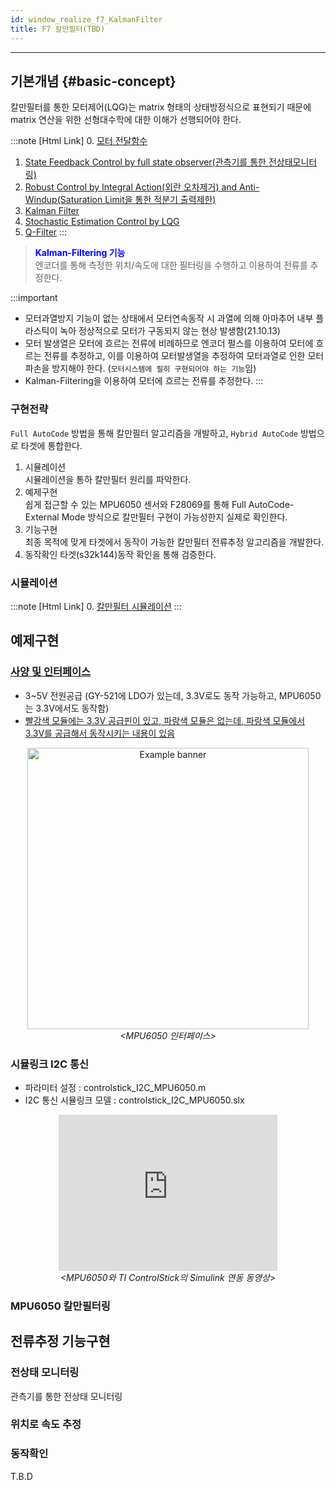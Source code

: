 ```yaml
---
id: window_realize_f7_KalmanFilter
title: F7 칼만필터(TBD)
---
```

---

## 기본개념 {#basic-concept}

칼만필터를 통한 모터제어(LQG)는 matrix 형태의 상태방정식으로 표현되기 때문에 matrix 연산을 위한 선형대수학에 대한 이해가 선행되어야 한다.

:::note [Html Link]
0. <a href="/assets/kalman/Maxon_Motor_.html" target="_blank">모터 전달함수</a>
1. <a href="/assets/kalman/Webpage_Maxon_Motor_1_ObserverStateFB_.html" target="_blank">State Feedback Control by full state observer(관측기를 통한 전상태모니터링)</a>
2. <a href="/assets/kalman/Webpage_Maxon_Motor_2_RobustStateFB_.html" target="_blank">Robust Control by Integral Action(외란 오차제거) and Anti-Windup(Saturation Limit을 통한 적분기 출력제한)</a>
3. <a href="/assets/kalman/Webpage_Maxon_Motor_3_Kalman_.html" target="_blank">Kalman Filter</a>
4. <a href="/assets/kalman/Webpage_Maxon_Motor_4_Stochastic_.html" target="_blank">Stochastic Estimation Control by LQG</a>
5. <a href="/assets/kalman/Q_filter.html" target="_blank">Q-Filter</a>
:::

> <font color="blue"><strong>Kalman-Filtering 기능</strong></font><br/>
> 엔코더를 통해 측정한 위치/속도에 대한 필터링을 수행하고 이용하여 전류를 추정한다.

:::important
* 모터과열방지 기능이 없는 상태에서 모터연속동작 시 과열에 의해 아마추어 내부 플라스틱이 녹아 정상적으로 모터가 구동되지 않는 현상 발생함(21.10.13)
* 모터 발생열은 모터에 흐르는 전류에 비례하므로 엔코더 펄스를 이용하여 모터에 흐르는 전류를 추정하고, 이를 이용하여 모터발생열을 추정하여 모터과열로 인한 모터파손을 방지해야 한다. (`모터시스템에 필히 구현되어야 하는 기능`임)
* Kalman-Filtering을 이용하여 모터에 흐르는 전류를 추정한다.
:::

### 구현전략

`Full AutoCode` 방법을 통해 칼만필터 알고리즘을 개발하고, `Hybrid AutoCode` 방법으로 타겟에 통합한다.

1. 시뮬레이션  
시뮬레이션을 통하 칼만필터 원리를 파악한다.
2. 예제구현  
쉽게 접근할 수 있는 MPU6050 센서와 F28069를 통해 Full AutoCode-External Mode 방식으로 칼만필터 구현이 가능성한지 실제로 확인한다.
3. 기능구현  
최종 목적에 맞게 타겟에서 동작이 가능한 칼만필터 전류추정 알고리즘을 개발한다.
4. 동작확인
타겟(s32k144)동작 확인을 통해 검증한다.

### 시뮬레이션

:::note [Html Link]
0. <a href="/assets/kalman/Maxon_Motor_.html" target="_blank">칼만필터 시뮬레이션</a>
:::

## 예제구현

### [사양 및 인터페이스](http://www.jkelec.co.kr/img/sensors/manual/mpu6050_gy521/mpu6050_ds.pdf)

* 3~5V 전원공급 (GY-521에 LDO가 있는데, 3.3V로도 동작 가능하고, MPU6050는 3.3V에서도 동작함)
* [빨강색 모듈에는 3.3V 공급핀이 있고, 파랑색 모듈은 없는데, 파랑색 모듈에서 3.3V를 공급해서 동작시키는 내용이 있음](https://chocoball.tistory.com/entry/Hardware-Gyroscope-GY521-MPU6050)

<p align="center">
	<img
		src={require('/img/2_mbd/mbd_sys_mil_f7_mpu6050_interface.png').default}
		width="450"
		alt="Example banner"
	/><br/><em>&lt;MPU6050 인터페이스&gt;</em>
</p>

### 시뮬링크 I2C 통신

* 파라미터 설정 : controlstick_I2C_MPU6050.m
* I2C 통신 시뮬링크 모델 : controlstick_I2C_MPU6050.slx

<p align="center">
	<iframe 
		src="https://www.youtube.com/embed//lSM-kUjmdFw?rel=0"
		width="350" height="250"
		frameborder="0"
		allowfullscreen="true">
		이 브라우저는 iframe을 지원하지 않습니다.
	</iframe>
	<br/><em>&lt;MPU6050와 TI ControlStick의 Simulink 연동 동영상&gt;</em>
</p>

### MPU6050 칼만필터링

## 전류추정 기능구현

### 전상태 모니터링

관측기를 통한 전상태 모니터링

### 위치로 속도 추정

### 동작확인

T.B.D

